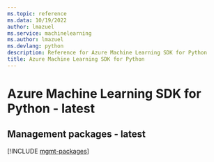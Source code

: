 ```yaml
---
ms.topic: reference
ms.data: 10/19/2022
author: lmazuel
ms.service: machinelearning
ms.author: lmazuel
ms.devlang: python
description: Reference for Azure Machine Learning SDK for Python
title: Azure Machine Learning SDK for Python
---
```

# Azure Machine Learning SDK for Python - latest

## Management packages - latest
[!INCLUDE [mgmt-packages](machine-learning-mgmt-index.md)]